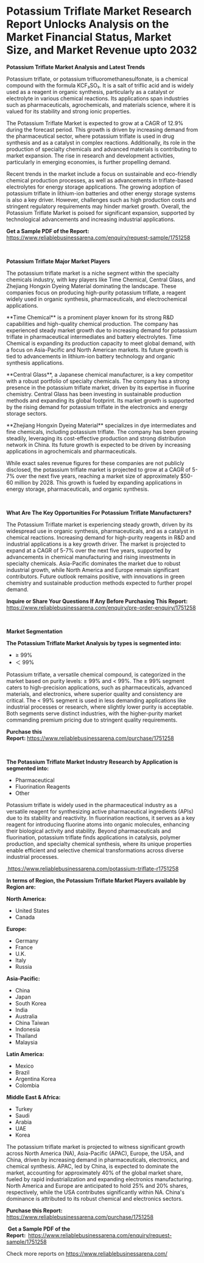 <p><h1>Potassium Triflate Market Research Report Unlocks Analysis on the Market Financial Status, Market Size, and Market Revenue upto 2032</h1></p><p><strong>Potassium Triflate Market Analysis and Latest Trends</strong></p>
<p><p>Potassium triflate, or potassium trifluoromethanesulfonate, is a chemical compound with the formula KCF₃SO₃. It is a salt of triflic acid and is widely used as a reagent in organic synthesis, particularly as a catalyst or electrolyte in various chemical reactions. Its applications span industries such as pharmaceuticals, agrochemicals, and materials science, where it is valued for its stability and strong ionic properties.</p><p>The Potassium Triflate Market is expected to grow at a CAGR of 12.9% during the forecast period. This growth is driven by increasing demand from the pharmaceutical sector, where potassium triflate is used in drug synthesis and as a catalyst in complex reactions. Additionally, its role in the production of specialty chemicals and advanced materials is contributing to market expansion. The rise in research and development activities, particularly in emerging economies, is further propelling demand.</p><p>Recent trends in the market include a focus on sustainable and eco-friendly chemical production processes, as well as advancements in triflate-based electrolytes for energy storage applications. The growing adoption of potassium triflate in lithium-ion batteries and other energy storage systems is also a key driver. However, challenges such as high production costs and stringent regulatory requirements may hinder market growth. Overall, the Potassium Triflate Market is poised for significant expansion, supported by technological advancements and increasing industrial applications.</p></p>
<p><strong>Get a Sample PDF of the Report:&nbsp;</strong> <a href="https://www.reliablebusinessarena.com/enquiry/request-sample/1751258?utm_campaign=1948&utm_medium=2&utm_source=Github&utm_content=ia&utm_term=26012025&utm_id=potassium-triflate">https://www.reliablebusinessarena.com/enquiry/request-sample/1751258</a></p>
<p>&nbsp;</p>
<p><strong>Potassium Triflate Major Market Players</strong></p>
<p><p>The potassium triflate market is a niche segment within the specialty chemicals industry, with key players like Time Chemical, Central Glass, and Zhejiang Hongxin Dyeing Material dominating the landscape. These companies focus on producing high-purity potassium triflate, a reagent widely used in organic synthesis, pharmaceuticals, and electrochemical applications.</p><p>**Time Chemical** is a prominent player known for its strong R&D capabilities and high-quality chemical production. The company has experienced steady market growth due to increasing demand for potassium triflate in pharmaceutical intermediates and battery electrolytes. Time Chemical is expanding its production capacity to meet global demand, with a focus on Asia-Pacific and North American markets. Its future growth is tied to advancements in lithium-ion battery technology and organic synthesis applications.</p><p>**Central Glass**, a Japanese chemical manufacturer, is a key competitor with a robust portfolio of specialty chemicals. The company has a strong presence in the potassium triflate market, driven by its expertise in fluorine chemistry. Central Glass has been investing in sustainable production methods and expanding its global footprint. Its market growth is supported by the rising demand for potassium triflate in the electronics and energy storage sectors.</p><p>**Zhejiang Hongxin Dyeing Material** specializes in dye intermediates and fine chemicals, including potassium triflate. The company has been growing steadily, leveraging its cost-effective production and strong distribution network in China. Its future growth is expected to be driven by increasing applications in agrochemicals and pharmaceuticals.</p><p>While exact sales revenue figures for these companies are not publicly disclosed, the potassium triflate market is projected to grow at a CAGR of 5-7% over the next five years, reaching a market size of approximately $50-60 million by 2028. This growth is fueled by expanding applications in energy storage, pharmaceuticals, and organic synthesis.</p></p>
<p>&nbsp;</p>
<p><strong>What Are The Key Opportunities For Potassium Triflate Manufacturers?</strong></p>
<p><p>The Potassium Triflate market is experiencing steady growth, driven by its widespread use in organic synthesis, pharmaceuticals, and as a catalyst in chemical reactions. Increasing demand for high-purity reagents in R&D and industrial applications is a key growth driver. The market is projected to expand at a CAGR of 5-7% over the next five years, supported by advancements in chemical manufacturing and rising investments in specialty chemicals. Asia-Pacific dominates the market due to robust industrial growth, while North America and Europe remain significant contributors. Future outlook remains positive, with innovations in green chemistry and sustainable production methods expected to further propel demand.</p></p>
<p><strong>Inquire or Share Your Questions If Any Before Purchasing This Report:</strong> <a href="https://www.reliablebusinessarena.com/enquiry/pre-order-enquiry/1751258?utm_campaign=1948&utm_medium=2&utm_source=Github&utm_content=ia&utm_term=26012025&utm_id=potassium-triflate">https://www.reliablebusinessarena.com/enquiry/pre-order-enquiry/1751258</a></p>
<p>&nbsp;</p>
<p><strong>Market Segmentation</strong></p>
<p><strong>The Potassium Triflate Market Analysis by types is segmented into:</strong></p>
<p><ul><li>≥ 99%</li><li>＜ 99%</li></ul></p>
<p><p>Potassium triflate, a versatile chemical compound, is categorized in the market based on purity levels: ≥ 99% and < 99%. The ≥ 99% segment caters to high-precision applications, such as pharmaceuticals, advanced materials, and electronics, where superior quality and consistency are critical. The < 99% segment is used in less demanding applications like industrial processes or research, where slightly lower purity is acceptable. Both segments serve distinct industries, with the higher-purity market commanding premium pricing due to stringent quality requirements.</p></p>
<p><strong>Purchase this Report:&nbsp;</strong><a href="https://www.reliablebusinessarena.com/purchase/1751258?utm_campaign=1948&utm_medium=2&utm_source=Github&utm_content=ia&utm_term=26012025&utm_id=potassium-triflate">https://www.reliablebusinessarena.com/purchase/1751258</a></p>
<p>&nbsp;</p>
<p><strong>The Potassium Triflate Market Industry Research by Application is segmented into:</strong></p>
<p><ul><li>Pharmaceutical</li><li>Fluorination Reagents</li><li>Other</li></ul></p>
<p><p>Potassium triflate is widely used in the pharmaceutical industry as a versatile reagent for synthesizing active pharmaceutical ingredients (APIs) due to its stability and reactivity. In fluorination reactions, it serves as a key reagent for introducing fluorine atoms into organic molecules, enhancing their biological activity and stability. Beyond pharmaceuticals and fluorination, potassium triflate finds applications in catalysis, polymer production, and specialty chemical synthesis, where its unique properties enable efficient and selective chemical transformations across diverse industrial processes.</p></p>
<p><a href="https://www.reliablebusinessarena.com/potassium-triflate-r1751258?utm_campaign=1948&utm_medium=2&utm_source=Github&utm_content=ia&utm_term=26012025&utm_id=potassium-triflate">&nbsp;https://www.reliablebusinessarena.com/potassium-triflate-r1751258</a></p>
<p><strong>In terms of Region, the Potassium Triflate Market Players available by Region are:</strong></p>
<p>
    <p> <strong> North America: </strong>
        <ul>
            <li>United States</li>
            <li>Canada</li>
        </ul>
        </p> 
    <p> <strong> Europe: </strong>
        <ul>
            <li>Germany</li>
            <li>France</li>
            <li>U.K.</li>
            <li>Italy</li>
            <li>Russia</li>
        </ul>
        </p> 
    <p> <strong> Asia-Pacific: </strong>
        <ul>
            <li>China</li>
            <li>Japan</li>
            <li>South Korea</li>
            <li>India</li>
            <li>Australia</li>
            <li>China Taiwan</li>
            <li>Indonesia</li>
            <li>Thailand</li>
            <li>Malaysia</li>
        </ul>
        </p> 
    <p> <strong> Latin America: </strong>
        <ul>
            <li>Mexico</li>
            <li>Brazil</li>
            <li>Argentina Korea</li>
            <li>Colombia</li>
        </ul>
        </p> 
    <p> <strong> Middle East & Africa: </strong>
        <ul>
            <li>Turkey</li>
            <li>Saudi</li>
            <li>Arabia</li>
            <li>UAE</li>
            <li>Korea</li>
        </ul>
    </p>
    </p>
<p><p>The potassium triflate market is projected to witness significant growth across North America (NA), Asia-Pacific (APAC), Europe, the USA, and China, driven by increasing demand in pharmaceuticals, electronics, and chemical synthesis. APAC, led by China, is expected to dominate the market, accounting for approximately 40% of the global market share, fueled by rapid industrialization and expanding electronics manufacturing. North America and Europe are anticipated to hold 25% and 20% shares, respectively, while the USA contributes significantly within NA. China's dominance is attributed to its robust chemical and electronics sectors.</p></p>
<p><strong>Purchase this Report: </strong><a href="https://www.reliablebusinessarena.com/purchase/1751258?utm_campaign=1948&utm_medium=2&utm_source=Github&utm_content=ia&utm_term=26012025&utm_id=potassium-triflate">https://www.reliablebusinessarena.com/purchase/1751258</a></p>
<p>&nbsp;<strong>Get a Sample PDF of the Report:&nbsp;&nbsp;</strong><a href="https://www.reliablebusinessarena.com/enquiry/request-sample/1751258?utm_campaign=1948&utm_medium=2&utm_source=Github&utm_content=ia&utm_term=26012025&utm_id=potassium-triflate">https://www.reliablebusinessarena.com/enquiry/request-sample/1751258</a></p>
<p><strong></strong></p>
<p>Check more reports on <a href="https://www.reliablebusinessarena.com/?utm_campaign=1948&utm_medium=2&utm_source=Github&utm_content=ia&utm_term=26012025&utm_id=potassium-triflate">https://www.reliablebusinessarena.com/</a></p>